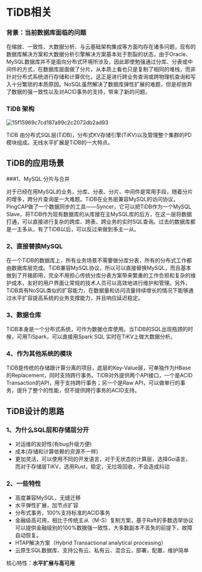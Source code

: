 # TiDB相关
### 背景：当前数据库面临的问题
在缩放、一致性、大数据分析、与云基础架构集成等方面均存在诸多问题，现有的数据库解决方案和大数据分析引擎解决方案基本处于割裂的状态，由于Oracle、MySQL数据库并不是面向分布式环境所涉及，因此即使勉强通过分库、分表或中间件的方式，在数据库层面做了分片，从本质上看也只是复制了相同的堆栈，而非针对分布式系统进行存储和计算优化，这正是进行跨业务查询或跨物理机查询和写入十分繁琐的本质原因。NoSQL虽然解决了数据库弹性扩展的难题，但是却放弃了数据的强一致性以及对ACID事务的支持，带来了新的问题。

### TiDB 架构

![15f15969c7cd187a99c2c2072db2ad93](/Users/iss/Desktop/15f15969c7cd187a99c2c2072db2ad93.jpg)

TiDB 由分布式SQL层(TiDB)，分布式KV存储引擎(TiKV)以及管理整个集群的PD模块组成。无线水平扩展是TiDB的一大特点。

## TiDB的应用场景

###1、MySQL 分片与合并

对于已经在用MySQL的业务，分库、分表、分片、中间件是常用手段，随着分片的增多，跨分片查询是一大难题。TiDB在业务层兼容MySQL的访问协议，PingCAP做了一个数据同步的工具——Syncer，它可以把TiDB作为一个MySQL Slave，将TiDB作为现有数据库的从库接在主MySQL库的后方，在这一层将数据打通，可以直接进行复杂的跨库、跨表、跨业务的实时SQL查询。过去的数据库都是一主多从，有了TiDB以后，可以反过来做到多主一从。

### 2、直接替换MySQL

在一个TiDB的数据库上，所有业务场景不需要做分库分表，所有的分布式工作都由数据库层完成。TiDB兼容MySQL协议，所以可以直接替换MySQL，而且基本做到了开箱即用，完全不用担心传统分库分表方案带来繁重的工作负担和复杂的维护成本，友好的用户界面让常规的技术人员可以高效地进行维护和管理。另外，TiDB具有NoSQL类似的扩容能力，在数据量和访问流量持续增长的情况下能够通过水平扩容提高系统的业务支撑能力，并且响应延迟稳定。

### 3、数据仓库

TiDB本身是一个分布式系统，可作为数据仓库使用。当TiDB的SQL出现瓶颈的时候，可用TiSpark，可以直接用Spark SQL 实时在TiKV上做大数据分析。

###  4、作为其他系统的模块 

TiDB是传统的存储跟计算分离的项目，底层的Key-Value层，可单独作为HBase的Replacement，同时支持跨行事务。TiDB对外提供两个API接口，一个是ACID Transaction的API，用于支持跨行事务；另一个是Raw API，可以做单行的事务，提升了整个的性能，但不提供跨行事务的ACID支持。

## TiDB设计的思路

### 1、为什么SQL层和存储层分开

- 对运维的友好性(有bug升级方便)
- 成本(存储和计算依赖的资源不一样)
- 更加灵活，可以使用不同的开发语言，对于无状态的计算层，选择Go语言，而对于存储层TiKV，选用Rust，稳定，无垃圾回收，不会造成抖动

### 2、一些特性

- 高度兼容MySQL，无缝迁移 
- 水平弹性扩展，加节点扩容
- 分布式事务，100%支持标准的ACID事务
- 金融级高可用，相比于传统主从（M-S）复制方案，基于Raft的多数选举协议可以提供金融级别的100%数据强一致性，大多数副本不丢失的前提下，故障自动恢复。
- HTAP解决方案（Hybrid Transactional analytical processing）
- 云原生SQL数据库、支持公有云、私有云、混合云，部署，配置，维护简单

核心特性：**水平扩展与高可用**